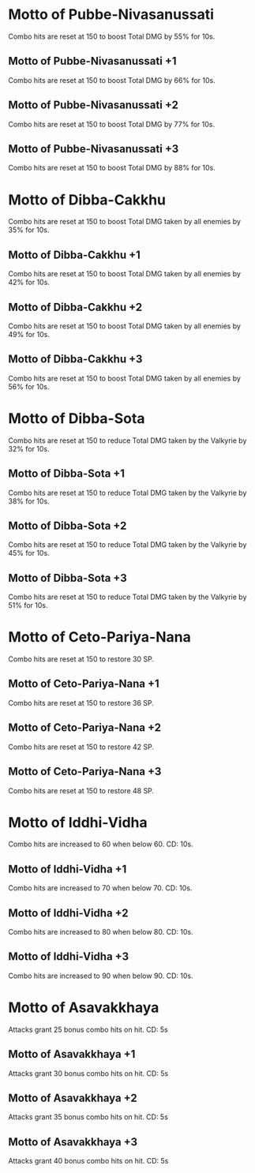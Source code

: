 # Motto of Pubbe-Nivasanussati

Combo hits are reset at 150 to boost Total DMG by 55% for 10s.

## Motto of Pubbe-Nivasanussati +1

Combo hits are reset at 150 to boost Total DMG by 66% for 10s.

## Motto of Pubbe-Nivasanussati +2

Combo hits are reset at 150 to boost Total DMG by 77% for 10s.

## Motto of Pubbe-Nivasanussati +3

Combo hits are reset at 150 to boost Total DMG by 88% for 10s.

# Motto of Dibba-Cakkhu

Combo hits are reset at 150 to boost Total DMG taken by all enemies by 35% for 10s.

## Motto of Dibba-Cakkhu +1

Combo hits are reset at 150 to boost Total DMG taken by all enemies by 42% for 10s.

## Motto of Dibba-Cakkhu +2

Combo hits are reset at 150 to boost Total DMG taken by all enemies by 49% for 10s.

## Motto of Dibba-Cakkhu +3

Combo hits are reset at 150 to boost Total DMG taken by all enemies by 56% for 10s.

# Motto of Dibba-Sota

Combo hits are reset at 150 to reduce Total DMG taken by the Valkyrie by 32% for 10s.

## Motto of Dibba-Sota +1

Combo hits are reset at 150 to reduce Total DMG taken by the Valkyrie by 38% for 10s.

## Motto of Dibba-Sota +2

Combo hits are reset at 150 to reduce Total DMG taken by the Valkyrie by 45% for 10s.

## Motto of Dibba-Sota +3

Combo hits are reset at 150 to reduce Total DMG taken by the Valkyrie by 51% for 10s.

# Motto of Ceto-Pariya-Nana

Combo hits are reset at 150 to restore 30 SP.

## Motto of Ceto-Pariya-Nana +1

Combo hits are reset at 150 to restore 36 SP.

## Motto of Ceto-Pariya-Nana +2

Combo hits are reset at 150 to restore 42 SP.

## Motto of Ceto-Pariya-Nana +3

Combo hits are reset at 150 to restore 48 SP.

# Motto of Iddhi-Vidha

Combo hits are increased to 60 when below 60. CD: 10s.

## Motto of Iddhi-Vidha +1

Combo hits are increased to 70 when below 70. CD: 10s.

## Motto of Iddhi-Vidha +2

Combo hits are increased to 80 when below 80. CD: 10s.

## Motto of Iddhi-Vidha +3

Combo hits are increased to 90 when below 90. CD: 10s.

# Motto of Asavakkhaya

Attacks grant 25 bonus combo hits on hit. CD: 5s

## Motto of Asavakkhaya +1

Attacks grant 30 bonus combo hits on hit. CD: 5s

## Motto of Asavakkhaya +2

Attacks grant 35 bonus combo hits on hit. CD: 5s

## Motto of Asavakkhaya +3

Attacks grant 40 bonus combo hits on hit. CD: 5s
